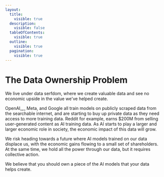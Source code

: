 ```yaml
---
layout:
  title:
    visible: true
  description:
    visible: false
  tableOfContents:
    visible: true
  outline:
    visible: true
  pagination:
    visible: true
---
```


# The Data Ownership Problem

We live under data serfdom, where we create valuable data and see no economic upside in the value we've helped create.

OpenAI_,_ Meta, and Google all train models on publicly scraped data from the searchable internet, and are starting to buy up private data as they need access to more training data. Reddit for example, earns $200M from selling user-generated content as AI training data. As AI starts to play a larger and larger economic role in society, the economic impact of this data will grow.&#x20;

We risk heading towards a future where AI models trained on our data displace us, with the economic gains flowing to a small set of shareholders. At the same time, we hold all the power through our data, but it requires collective action.

We believe that you should own a piece of the AI models that your data helps create.&#x20;
